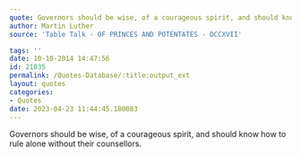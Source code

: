 ```yaml
---
quote: Governors should be wise, of a courageous spirit, and should know how to rule alone without their counsellors.
author: Martin Luther
source: 'Table Talk - OF PRINCES AND POTENTATES - DCCXVII'

tags: ''
date: 10-10-2014 14:47:56
id: 21035
permalink: /Quotes-Database/:title:output_ext
layout: quotes
categories:
- Quotes
date: 2023-04-23 11:44:45.180083
---
```

Governors should be wise, of a courageous spirit, and should know how to rule alone without their counsellors.